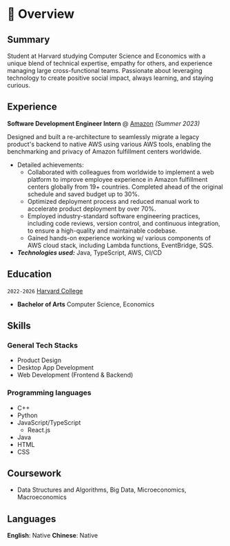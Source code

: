 # 📖 Overview

## Summary

Student at Harvard studying Computer Science and Economics with a unique blend of technical expertise, empathy for others, and experience managing large cross-functional teams. Passionate about leveraging technology to create positive social impact, always learning, and staying curious.


## Experience

**Software Development Engineer Intern** @ [Amazon](https://www.amazon.com/) _(Summer 2023)_

Designed and built a re-architecture to seamlessly migrate a legacy product's backend to native AWS using various AWS tools, enabling the benchmarking and privacy of Amazon fulfillment centers worldwide.
- Detailed achievements:
  - Collaborated with colleagues from worldwide to implement a web platform to improve employee experience in Amazon fulfillment centers globally from 19+ countries. Completed ahead of the original schedule and saved budget up to 30%.
  - Optimized deployment process and reduced manual work to accelerate product deployment by over 70%.
  - Employed industry-standard software engineering practices, including code reviews, version control, and continuous integration, to ensure a high-quality and maintainable codebase.
  - Gained hands-on experience working w/ various components of AWS cloud stack, including Lambda functions, EventBridge, SQS.
- _**Technologies used:**_ Java, TypeScript, AWS, CI/CD

## Education

`2022-2026` [Harvard College](https://college.harvard.edu/)
- **Bachelor of Arts** Computer Science, Economics

## Skills

### General Tech Stacks
- Product Design
- Desktop App Development
- Web Development (Frontend & Backend)

### Programming languages
- C++
- Python
- JavaScript/TypeScript
  - React.js
- Java
- HTML
- CSS

## Coursework
- Data Structures and Algorithms, Big Data, Microeconomics, Macroeconomics

## Languages
**English**: Native
**Chinese**: Native
